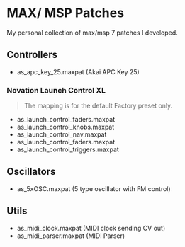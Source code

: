 # MAX/ MSP Patches

My personal collection of max/msp 7 patches I developed.

## Controllers

 - as_apc_key_25.maxpat (Akai APC Key 25)

### Novation Launch Control XL

> The mapping is for the default Factory preset only.

 - as_launch_control_faders.maxpat
 - as_launch_control_knobs.maxpat
 - as_launch_control_nav.maxpat
 - as_launch_control_faders.maxpat
 - as_launch_control_triggers.maxpat

## Oscillators

 - as_5xOSC.maxpat (5 type oscillator with FM control)

## Utils

 - as_midi_clock.maxpat (MIDI clock sending CV out)
 - as_midi_parser.maxpat (MIDI Parser)
